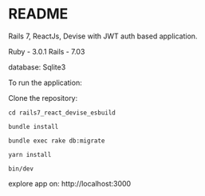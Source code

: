 # README

Rails 7, ReactJs, Devise with JWT auth based application. 

Ruby - 3.0.1
Rails - 7.03

database: Sqlite3

To run the application:

Clone the repository:

```cd rails7_react_devise_esbuild```

```bundle install```

```bundle exec rake db:migrate```

```yarn install```

```bin/dev```

explore app on: http://localhost:3000